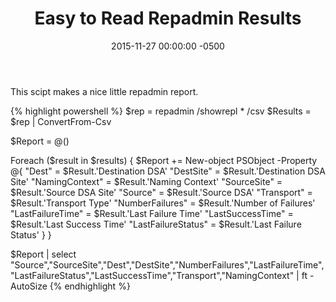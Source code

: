 ﻿---
layout: post
title:  Easy to Read Repadmin Results
date:   2015-11-27 00:00:00 -0500
categories: IT
---






This scipt makes a nice little repadmin report.

{% highlight powershell %}
$rep = repadmin /showrepl * /csv
$Results = $rep | ConvertFrom-Csv

$Report = @()

Foreach ($result in $results)
{
	$Report += New-object PSObject -Property @{
	"Dest" = $Result.'Destination DSA'
	"DestSite" = $Result.'Destination DSA Site'
	"NamingContext" = $Result.'Naming Context'
	"SourceSite" = $Result.'Source DSA Site'
	"Source" = $Result.'Source DSA'
	"Transport" = $Result.'Transport Type'
	"NumberFailures" = $Result.'Number of Failures'
	"LastFailureTime" = $Result.'Last Failure Time'
	"LastSuccessTime" = $Result.'Last Success Time'
	"LastFailureStatus" = $Result.'Last Failure Status'
	}
}

$Report | select "Source","SourceSite","Dest","DestSite","NumberFailures","LastFailureTime","LastFailureStatus","LastSuccessTime","Transport","NamingContext" | ft -AutoSize
{% endhighlight %}


